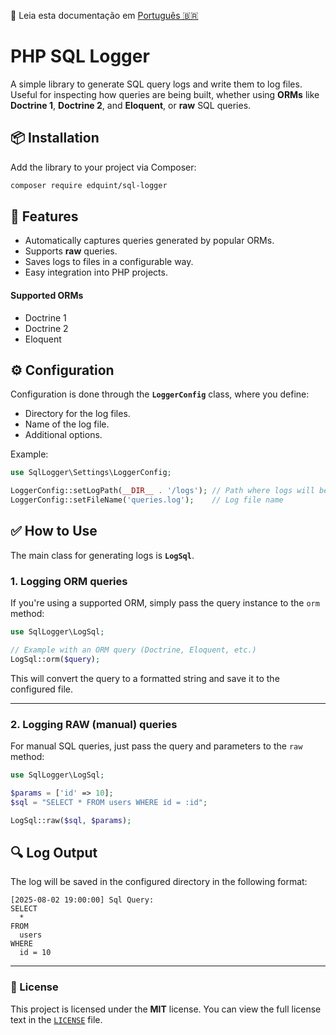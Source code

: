 📄 Leia esta documentação em [Português 🇧🇷](README.pt.md)

# PHP SQL Logger

A simple library to generate SQL query logs and write them to log files.  
Useful for inspecting how queries are being built, whether using **ORMs** like **Doctrine 1**, **Doctrine 2**, and **Eloquent**, or **raw** SQL queries.

## 📦 Installation

Add the library to your project via Composer:

```bash
composer require edquint/sql-logger
```

## 🚀 Features

* Automatically captures queries generated by popular ORMs.
* Supports **raw** queries.
* Saves logs to files in a configurable way.
* Easy integration into PHP projects.

#### Supported ORMs

* Doctrine 1
* Doctrine 2
* Eloquent

## ⚙️ Configuration

Configuration is done through the **`LoggerConfig`** class, where you define:

* Directory for the log files.
* Name of the log file.
* Additional options.

Example:

```php
use SqlLogger\Settings\LoggerConfig;

LoggerConfig::setLogPath(__DIR__ . '/logs'); // Path where logs will be saved
LoggerConfig::setFileName('queries.log');    // Log file name
```

## ✅ How to Use

The main class for generating logs is **`LogSql`**.

### 1. Logging ORM queries

If you're using a supported ORM, simply pass the query instance to the `orm` method:

```php
use SqlLogger\LogSql;

// Example with an ORM query (Doctrine, Eloquent, etc.)
LogSql::orm($query);
```

This will convert the query to a formatted string and save it to the configured file.

---

### 2. Logging RAW (manual) queries

For manual SQL queries, just pass the query and parameters to the `raw` method:

```php
use SqlLogger\LogSql;

$params = ['id' => 10];
$sql = "SELECT * FROM users WHERE id = :id";

LogSql::raw($sql, $params);
```

## 🔍 Log Output

The log will be saved in the configured directory in the following format:

```
[2025-08-02 19:00:00] Sql Query:
SELECT
  *
FROM
  users
WHERE
  id = 10
```

---

### 📄 License

This project is licensed under the **MIT** license.
You can view the full license text in the [`LICENSE`](./LICENSE) file.
